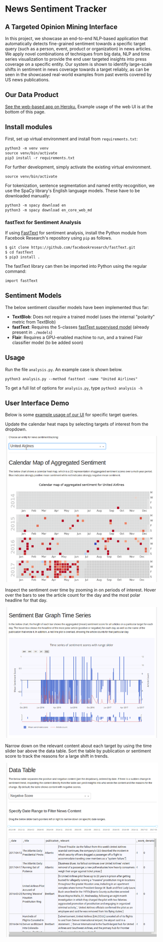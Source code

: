 # News Sentiment Tracker
## A Targeted Opinion Mining Interface

In this project, we showcase an end-to-end NLP-based application that automatically detects
fine-grained sentiment towards a specific target query (such as a person, event, product or 
organization) in news articles. We apply novel combinations of techniques from big data, NLP
and time series visualization to provide the end user targeted insights into press coverage on a
specific entity. Our system is shown to identify large-scale shifts in sentiment in news coverage
towards a target reliably, as can be seen in the showcased real-world examples from past events
covered by US news publications. 

## Our Data Product

[See the web-based app on Heroku.](https://nlp-733-dash.herokuapp.com)
Example usage of the web UI is at the bottom of this page. 

## Install modules

First, set up virtual environment and install from ```requirements.txt```:

    python3 -m venv venv
    source venv/bin/activate
    pip3 install -r requirements.txt

For further development, simply activate the existing virtual environment.

    source venv/bin/activate

For tokenization, sentence segmentation and named entity recognition, we use the SpaCy library's English language models. 
These have to be downloaded manually:

    python3 -m spacy download en
    python3 -m spacy download en_core_web_md 

### fastText for Sentiment Analysis

If using [FastText](https://fasttext.cc/) for sentiment analysis, install the Python module from Facebook Research's 
repository using ```pip``` as follows.

    $ git clone https://github.com/facebookresearch/fastText.git
    $ cd fastText
    $ pip3 install .
    
The fastText library can then be imported into Python using the regular command:

    import fastText
    
## Sentiment Models

The below sentiment classifier models have been implemented thus far:
 - **TextBlob**: Does not require a trained model (uses the internal "polarity" metric from TextBlob)
 - **fastText**: Requires the 5-classes [fastText supervised model](https://fasttext.cc/docs/en/supervised-models.html) 
 (already present in ```./models```)
 - **Flair**: Requires a GPU-enabled machine to run, and a trained Flair classifier model (to be added soon)
 
 ## Usage
 
 Run the file ```analysis.py```. An example case is shown below.
 
    python3 analysis.py --method fasttext -name "United Airlines"
    
 To get a full list of options for ```analysis.py```, type ```python3 analysis -h```

## User Interface Demo

Below is some [example usage of our UI](https://nlp-733-dash.herokuapp.com) for specific target queries.

Update the calendar heat maps by selecting targets of interest from the dropdown.

![](./assets/gif/calmaps.gif)
  
Inspect the sentiment over time by zooming in on periods of interest. Hover over the bars to see the article count for the day 
and the most polar headline for that day.

![](./assets/gif/timeseries.gif)

Narrow down on the relevant content about each target by using the time slider bar above the data table. Sort the table by 
publication or sentiment score to track the reasons for a large shift in trends.

![](./assets/gif/data_table.gif)
